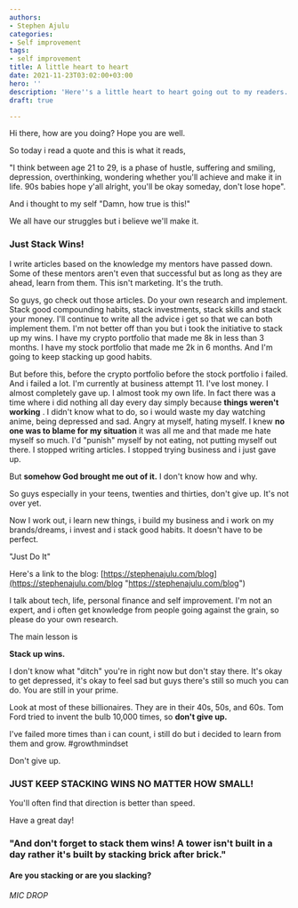 ```yaml
---
authors:
- Stephen Ajulu
categories:
- Self improvement
tags:
- self improvement
title: A little heart to heart
date: 2021-11-23T03:02:00+03:00
hero: ''
description: 'Here''s a little heart to heart going out to my readers. '
draft: true

---
```

Hi there, how are you doing? Hope you are well. 

So today i read a quote and this is what it reads, 

"I think between age 21 to 29, is a phase of hustle, suffering and smiling, depression, overthinking, wondering whether you'll achieve and make it in life. 90s babies hope y'all alright, you'll be okay someday, don't lose hope".

And i thought to my self "Damn, how true is this!"

We all have our struggles but i believe we'll make it. 

### Just Stack Wins!

I write articles based on the knowledge my mentors have passed down. Some of these mentors aren't even that successful but as long as they are ahead, learn from them. This isn't marketing. It's the truth.

So guys, go check out those articles. Do your own research and implement. Stack good compounding habits, stack investments, stack skills and stack your money. I'll continue to write all the advice i get so that we can both implement them. I'm not better off than you but i took the initiative to stack up my wins. I have my crypto portfolio that made me 8k in less than 3 months. I have my stock portfolio that made me 2k in 6 months. And I'm going to keep stacking up good habits. 

But before this, before the crypto portfolio before the stock portfolio i failed. And i failed a lot. I'm currently at business attempt 11. I've lost money. I almost completely gave up. I almost took my own life. In fact there was a time where i did nothing all day every day simply because **things weren't working** . I didn't know what to do, so i would waste my day watching anime, being depressed and sad. Angry at myself, hating myself. I knew ﻿**no one was to blame for my situation** ﻿it was all me and that made me hate myself so much. I'd "punish" myself by not eating, not putting myself out there. I stopped writing articles. I stopped trying business and i just gave up. 

But ﻿**somehow God brought me out of it.** ﻿I don't know how and why. 

So guys especially in your teens, twenties and thirties, don't give up. It's not over yet. 

Now I work out, i learn new things, i build my business and i work on my brands/dreams, i invest and i stack good habits. It doesn't have to be perfect.

"Just Do It"

Here's a link to the blog: [https://stephenajulu.com/blog](https://stephenajulu.com/blog "https://stephenajulu.com/blog")

I talk about tech, life, personal finance and self improvement. I'm not an expert, and i often get knowledge from people going against the grain, so please do your own research.

The main lesson is 

**Stack up wins.** 

I don't know what "ditch" you're in right now but don't stay there. It's okay to get depressed, it's okay to feel sad but guys there's still so much you can do. You are still in your prime. 

Look at most of these billionaires. They are in their 40s, 50s, and 60s. Tom Ford tried to invent the bulb 10,000 times, so **don't give up.** 

I've failed more times than i can count, i still do but i decided to learn from them and grow. #growthmindset 

Don't give up.

### JUST KEEP STACKING WINS NO MATTER HOW SMALL!

You'll often find that direction is better than speed.

Have a great day!

### "And don't forget to stack them wins! A tower isn't built in a day rather it's built by stacking brick after brick."

#### Are you stacking or are you slacking?

_MIC DROP_